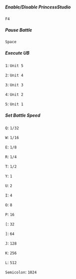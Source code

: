 ##### Enable/Disable PrincessStudio
`F4`

##### Pause Battle
`Space`

##### Execute UB
`1`: `Unit 5`

`2`: `Unit 4`

`3`: `Unit 3`

`4`: `Unit 2`

`5`: `Unit 1`

##### Set Battle Speed
`Q`: `1/32`

`W`: `1/16`

`E`: `1/8 `

`R`: `1/4 `

`T`: `1/2 `

`Y`: `1`

`U`: `2`

`I`: `4`

`O`: `8`

`P`: `16`

`[`: `32`

`]`: `64`

`J`: `128`

`K`: `256`

`L`: `512`

`Semicolon`: `1024`